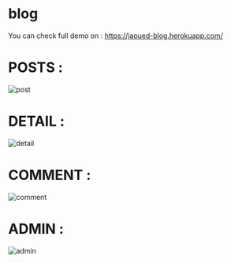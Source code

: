 # blog

You can check full demo on : https://jaoued-blog.herokuapp.com/


# POSTS : 
<p>
<img src='https://i.ibb.co/jyw4Vyh/Capture-d-e-cran-2020-12-03-a-15-15-11.png' width:'600px' alt='post'>
</p>

# DETAIL : 

<p>
<img src='https://i.ibb.co/Th3MMD7/Capture-d-e-cran-2020-12-03-a-15-15-22.png' width:'600px' alt='detail'>
</p>

# COMMENT : 

<p>
<img src='https://i.ibb.co/vPZRdyJ/Capture-d-e-cran-2020-12-03-a-15-19-10.png' width:'600px' alt='comment'>
</p>

# ADMIN : 

<p>
<img src='https://i.ibb.co/B4J7Mgj/Capture-d-e-cran-2020-12-03-a-15-15-32.png' width:'600px' alt='admin'>
</p>







